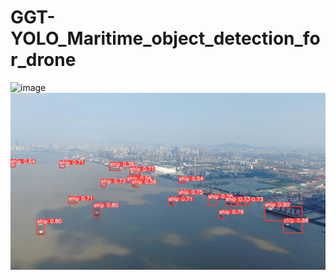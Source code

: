 # GGT-YOLO_Maritime_object_detection_for_drone
![image](https://github.com/matebearyuan/GGT-YOLO_Maritime_object_detection_for_drone/raw/main/maritime%20object%20detection.gif)
![image](https://github.com/matebearyuan/GGT-YOLO_Maritime_object_detection_for_drone/raw/main/results/10.jpg)

